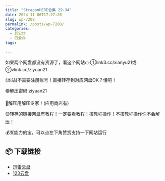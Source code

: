 ```yaml
---
title: "StraponHERE合集 29-34"
date: 2024-11-06T17:27:20
slug: wp-7208
permalink: /posts/wp-7208/
categories:
  - 其它📺
  - 四爱📺
tags:

---
```


如果两个网盘都没有资源了，看这个网站👉①link3.cc/xianyu21或②vlink.cc/ziyuan21

(本站)不需要注册账号！直接转存到对应网盘OK？懂吧！

🟢解压密码:ziyuan21

🔵解压用解压专家！(应用商店有)

🟡转存的链接网盘有教程！一定要看教程！按教程操作！不按教程操作你不会解压！

💰🈶能力的宝，可以点左下角赞赏支持一下网站运行

## 📦 下载链接
- [迅雷云盘](https://blziyuan21.com/pay-download/7208?key=d697c05ecb&down_id=0)
- [123云盘](https://blziyuan21.com/pay-download/7208?key=d697c05ecb&down_id=1)


